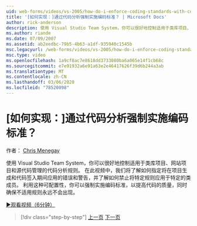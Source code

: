 ```yaml
---
uid: web-forms/videos/vs-2005/how-do-i-enforce-coding-standards-with-code-analysis
title: '[如何实现：]通过代码分析强制实施编码标准？ | Microsoft Docs'
author: rick-anderson
description: 使用 Visual Studio Team System，你可以很好地控制适用于类库项目、网站项目和源代码共同 ... 的代码分析规则。
ms.author: riande
ms.date: 07/09/2007
ms.assetid: ab2eedbc-79b5-4b63-a1df-935940c1545b
msc.legacyurl: /web-forms/videos/vs-2005/how-do-i-enforce-coding-standards-with-code-analysis
msc.type: video
ms.openlocfilehash: 1a9cf8ac7e8618dd3733080ba6a065e14f1cb68c
ms.sourcegitcommit: e7e91932a6e91a63e2e46417626f39d6b244a3ab
ms.translationtype: MT
ms.contentlocale: zh-CN
ms.lasthandoff: 03/06/2020
ms.locfileid: "78520898"
---
```

# <a name="how-do-i-enforce-coding-standards-with-code-analysis"></a>[如何实现：]通过代码分析强制实施编码标准？

作者： [Chris Menegay](https://twitter.com/CMenegay)

使用 Visual Studio Team System，你可以很好地控制适用于类库项目、网站项目和源代码管理的代码分析规则。 在此视频中，我们将了解如何指定将在项目生成和代码签入期间应用的错误和警告，并了解如何禁止将特定规则应用于特定的类成员。 利用这种可配置性，你可以强制实施编码标准，以提高代码的质量，同时确保不适用规则永远不会出现。

[&#9654;观看视频（6分钟）](https://channel9.msdn.com/Blogs/ASP-NET-Site-Videos/how-do-i-enforce-coding-standards-with-code-analysis)

> [!div class="step-by-step"]
> [上一页](how-do-i-set-up-distributed-load-testing-for-high-volume-tests.md)
> [下一页](how-do-i-use-generic-tests.md)
